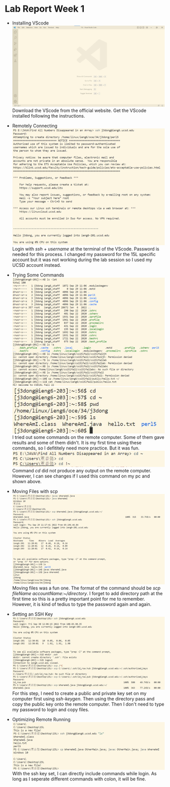 # Lab Report Week 1
* Installing VScode
![Image](https://github.com/JiayiD77/cse15l-lab-reports/blob/main/Week1/VScode.jpg)
Download the VScode from the official website. Get the VScode installed following the instructions.

* Remotely Connecting
![Image](https://github.com/JiayiD77/cse15l-lab-reports/blob/main/Week1/Remotely%20control.png)
Login with *ssh* + *username* at the terminal of the VScode. Password is needed for this process. I changed my password for the 15L specific account but it was not working during the lab session so I used my UCSD account instead. 

* Trying Some Commands
![Image](https://github.com/JiayiD77/cse15l-lab-reports/blob/main/Week1/Commands.png)
![Image](https://github.com/JiayiD77/cse15l-lab-reports/blob/main/Week1/Command2.jpg)
I tried out some commands on the remote computer. Some of them gave results and some of them didn't. It is my first time using these commands, so I defititely need more practice. But it was fun. 
![Image](https://github.com/JiayiD77/cse15l-lab-reports/blob/main/Week1/command3.png)
Command *cd* did not produce any output on the remote computer. However, I can see changes if I used this command on my pc and shown above. 

* Moving Files with scp
![Image](https://github.com/JiayiD77/cse15l-lab-reports/blob/main/Week1/Moving%20files.png)
Moving files was a fun one. The format of the command should be *scp fileName accountName:~/directory*. I forget to add directory path at the first time so this is a pretty important point for me to remember. However, it is kind of tedius to type the password again and again. 

* Setting an SSH Key
![Image](https://github.com/JiayiD77/cse15l-lab-reports/blob/main/Week1/ssh.jpg)
For this step, I need to create a public and private key set on my computer first using *ssh-keygen*. Then using the directory pass and copy the public key onto the remote computer. Then I don't need to type my password to login and copy files.

* Optimizing Remote Running
![Image](https://github.com/JiayiD77/cse15l-lab-reports/blob/main/Week1/optimize.jpg)
With the ssh key set, I can directly include commands while login. As long as I seperate different commands with colon, it will be fine.


